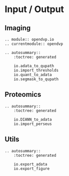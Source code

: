 # Input / Output

## Imaging
```{eval-rst}
.. module:: opendvp.io
.. currentmodule:: opendvp

.. autosummary::
    :toctree: generated
    
    io.adata_to_qupath
    io.import_thresholds
    io.quant_to_adata
    io.segmask_to_qupath
```

## Proteomics
```{eval-rst}
.. autosummary::
    :toctree: generated

    io.DIANN_to_adata
    io.import_perseus
```

## Utils
```{eval-rst}
.. autosummary::
    :toctree: generated

    io.export_adata
    io.export_figure
```
